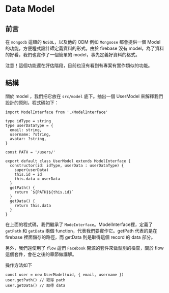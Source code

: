 # Data Model

## 前言

在 ```mongodb``` 這類的 ```NoSQL```，以及他的 ODM 例如 ```Mongoose``` 都會提供一個 Model 的功能，方便程式設計師定義資料的形式。由於 firebase 沒有 model，為了資料的好看，我們也實作了一個簡單的 model，事先定義好資料的格式。

注意！這個功能還在評估階段，目前也沒有看到有專案有實作類似的功能。

## 結構

關於 model ，我們把它放在 ```src/model``` 底下。抽出一個 UserModel 來解釋我們設計的原則，程式碼如下：

```
import ModelInterface from './ModelInterface'

type idType = string
type userDataType = {
  email: string,
  username: ?string,
  avatar: ?string,
}

const PATH = '/users/'

export default class UserModel extends ModelInterface {
  constructor(id: idType, userData : userDataType) {
    super(userData)
    this.id = id
    this.data = userData
  }
  getPath() {
    return `${PATH}${this.id}`
  }
  getData() {
    return this.data
  }
}
```

在上面的程式碼，我們繼承了 ```ModeInterface```。ModelInterface裡，定義了 ```getPath``` 和 ```getData``` 兩個 function，代表我們要實作它。getPath 代表的是在 firebase 裡面儲存的路徑，而 getData 則是取得這個 record 的 data 部分。

另外，我們還使用了 ```flow``` 這們 ```Facebook``` 開源的套件來做型別的檢查，關於 flow 這個套件，會在之後的章節做講解。

操作方法如下

```
const user = new UserModel(uid, { email, username })
user.getPath() // 取得 path
user.getData() // 取得 data
```